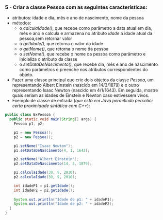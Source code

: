### 5 - Criar a classe Pessoa com as seguintes características:
* atributos: idade e dia, mês e ano de nascimento, nome da pessoa  
* métodos:  
  - o *calculaIdade()*, que recebe como parâmetro a data atual em dia, mês e ano e calcula e armazena no atributo *idade* a idade atual da pessoa,sem retornar valor
  - o *getIdade()*, que retorna o valor da idade
  - o *getNome()*, que retorna o nome da pessoa
  - o *setNome()*, que recebe o nome da pessoa como parâmetro e inicializa o atributo da classe
  - o *setDataDeNascimento()*, que recebe dia, mês e ano de nascimento como parâmetros e preenche nos atributos correspondentes do objeto.
* Fazer uma classe principal que crie dois objetos da classe *Pessoa*, um representando Albert Einstein (nascido em 14/3/1879) e o outro representando Isaac Newton (nascido em 4/1/1643). Em seguida, mostre quais seriam as idades de Einstein e Newton caso estivessem vivos.
* Exemplo de classe de entrada (*que está em Java permitindo perceber certa proximidade sintática com C++*):  
  

``` java
public class ExPessoa {
  public static void main(String[] args) {
    Pessoa p1, p2;

    p1 = new Pessoa();
    p2 = new Pessoa();

    p1.setNome("Isaac Newton");
    p1.setDataDeNascimento(4, 1, 1643);

    p2.setNome("Albert Einstein");
    p2.setDataDeNascimento(14, 3, 1879);

    p1.calculaIdade(30, 9, 2010);
    p2.calculaIdade(30, 9, 2010);

    int idadeP1 = p1.getIdade();
    int idadeP2 = p2.getIdade();
    
    System.out.println("Idade de p1: " + idadeP1);
    System.out.println("Idade de p2: " + idadeP2);
  }
}
```